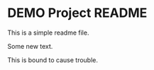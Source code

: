 # DEMO Project README

This is a simple readme file.

Some new text.

This is bound to cause trouble.